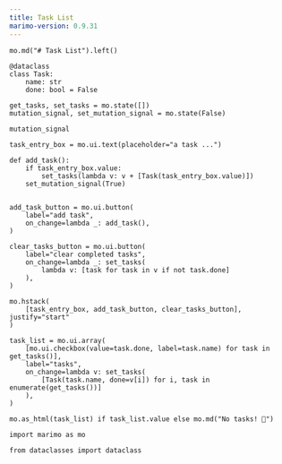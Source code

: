 ```yaml
---
title: Task List
marimo-version: 0.9.31
---
```


```{.python.marimo hide_code="true"}
mo.md("# Task List").left()
```

```{.python.marimo}
@dataclass
class Task:
    name: str
    done: bool = False
```

```{.python.marimo}
get_tasks, set_tasks = mo.state([])
mutation_signal, set_mutation_signal = mo.state(False)
```

```{.python.marimo}
mutation_signal

task_entry_box = mo.ui.text(placeholder="a task ...")
```

```{.python.marimo}
def add_task():
    if task_entry_box.value:
        set_tasks(lambda v: v + [Task(task_entry_box.value)])
    set_mutation_signal(True)


add_task_button = mo.ui.button(
    label="add task",
    on_change=lambda _: add_task(),
)

clear_tasks_button = mo.ui.button(
    label="clear completed tasks",
    on_change=lambda _: set_tasks(
        lambda v: [task for task in v if not task.done]
    ),
)
```

```{.python.marimo}
mo.hstack(
    [task_entry_box, add_task_button, clear_tasks_button], justify="start"
)
```

```{.python.marimo}
task_list = mo.ui.array(
    [mo.ui.checkbox(value=task.done, label=task.name) for task in get_tasks()],
    label="tasks",
    on_change=lambda v: set_tasks(
        [Task(task.name, done=v[i]) for i, task in enumerate(get_tasks())]
    ),
)
```

```{.python.marimo}
mo.as_html(task_list) if task_list.value else mo.md("No tasks! 🎉")
```

```{.python.marimo}
import marimo as mo
```

```{.python.marimo}
from dataclasses import dataclass
```